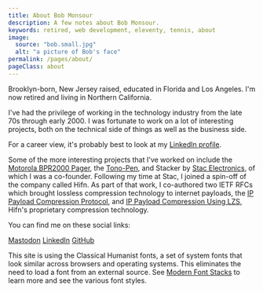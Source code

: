```yaml
---
title: About Bob Monsour
description: A few notes about Bob Monsour.
keywords: retired, web development, eleventy, tennis, about
image:
  source: "bob.small.jpg"
  alt: "a picture of Bob's face"
permalink: /pages/about/
pageClass: about
---
```


Brooklyn-born, New Jersey raised, educated in Florida and Los Angeles. I'm now retired and living in Northern California.

I've had the privilege of working in the technology industry from the late 70s through early 2000. I was fortunate to work on a lot of interesting projects, both on the technical side of things as well as the business side.

For a career view, it's probably best to look at my [LinkedIn profile](https://www.linkedin.com/in/bobmonsour/).

Some of the more interesting projects that I've worked on include the [Motorola BPR2000 Pager](https://historyexplorer.si.edu/resource/motorola-bpr2000-pager), the [Tono-Pen](https://patents.google.com/patent/US4747296), and Stacker by [Stac Electronics](https://en.wikipedia.org/wiki/Stac_Electronics), of which I was a co-founder. Following my time at Stac, I joined a spin-off of the company called Hifn. As part of that work, I co-authored two IETF RFCs which brought lossless compression technology to internet payloads, the [IP Payload Compression Protocol](https://datatracker.ietf.org/doc/html/rfc2393), and [IP Payload Compression Using LZS](https://datatracker.ietf.org/doc/html/rfc2395), Hifn's proprietary compression technology.

You can find me on these social links:

<a rel="me" href="https://indieweb.social/@bobmonsour">Mastodon</a>
<a rel="me" href="https://www.linkedin.com/in/bobmonsour/">LinkedIn</a>
<a rel="me" href="https://github.com/bobmonsour">GitHub</a>

This site is using the Classical Humanist fonts, a set of system fonts that look similar across browsers and operating systems. This eliminates the need to load a font from an external source. See [Modern Font Stacks](https://modernfontstacks.com/) to learn more and see the various font styles.
